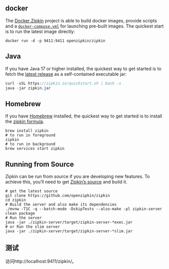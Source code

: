 
## docker

The [Docker Zipkin](https://github.com/openzipkin/docker-zipkin) project is able to build docker images, provide scripts and a [`docker-compose.yml`](https://github.com/openzipkin/docker-zipkin/blob/master/docker-compose.yml) for launching pre-built images. The quickest start is to run the latest image directly:

```
docker run -d -p 9411:9411 openzipkin/zipkin
```

## Java

If you have Java 17 or higher installed, the quickest way to get started is to fetch the [latest release](https://search.maven.org/remote_content?g=io.zipkin&a=zipkin-server&v=LATEST&c=exec) as a self-contained executable jar:

```java
curl -sSL https://zipkin.io/quickstart.sh | bash -s
java -jar zipkin.jar
```

## Homebrew

If you have [Homebrew](https://brew.sh/) installed, the quickest way to get started is to install the [zipkin formula](https://formulae.brew.sh/formula/zipkin).

```
brew install zipkin
# to run in foreground
zipkin
# to run in background
brew services start zipkin
```

## Running from Source

Zipkin can be run from source if you are developing new features. To achieve this, you’ll need to get [Zipkin’s source](https://github.com/openzipkin/zipkin) and build it.

```
# get the latest source
git clone https://github.com/openzipkin/zipkin
cd zipkin
# Build the server and also make its dependencies
./mvnw -T1C -q --batch-mode -DskipTests --also-make -pl zipkin-server clean package
# Run the server
java -jar ./zipkin-server/target/zipkin-server-*exec.jar
# or Run the slim server
java -jar ./zipkin-server/target/zipkin-server-*slim.jar
```

## 测试

访问http://localhost:9411/zipkin/。